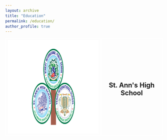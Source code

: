```yaml
---
layout: archive
title: "Education"
permalink: /education/
author_profile: true
---
```

<head>
<style>
table, th, td {
  border: 1px solid white;
  border-collapse: collapse;
}
</style>
</head>
<body>
<table>
<tr>
<th align="center">
<img src="/images/10STD.png" alt="St.Anns" style="width: 400px; height: 300px;"> 
</th>
<th align="center">
<h2>St. Ann's High School</h2>
<p> </p>
</th>
</tr>
</table>
</body>